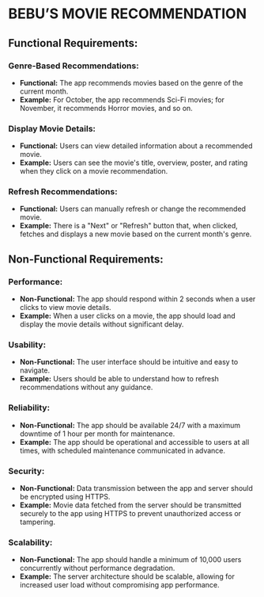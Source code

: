 # BEBU’S MOVIE RECOMMENDATION

## Functional Requirements:

### Genre-Based Recommendations:

- **Functional:** The app recommends movies based on the genre of the current month.
- **Example:** For October, the app recommends Sci-Fi movies; for November, it recommends Horror movies, and so on.

### Display Movie Details:

- **Functional:** Users can view detailed information about a recommended movie.
- **Example:** Users can see the movie's title, overview, poster, and rating when they click on a movie recommendation.

### Refresh Recommendations:

- **Functional:** Users can manually refresh or change the recommended movie.
- **Example:** There is a "Next" or "Refresh" button that, when clicked, fetches and displays a new movie based on the current month's genre.

## Non-Functional Requirements:

### Performance:

- **Non-Functional:** The app should respond within 2 seconds when a user clicks to view movie details.
- **Example:** When a user clicks on a movie, the app should load and display the movie details without significant delay.

### Usability:

- **Non-Functional:** The user interface should be intuitive and easy to navigate.
- **Example:** Users should be able to understand how to refresh recommendations without any guidance.

### Reliability:

- **Non-Functional:** The app should be available 24/7 with a maximum downtime of 1 hour per month for maintenance.
- **Example:** The app should be operational and accessible to users at all times, with scheduled maintenance communicated in advance.

### Security:

- **Non-Functional:** Data transmission between the app and server should be encrypted using HTTPS.
- **Example:** Movie data fetched from the server should be transmitted securely to the app using HTTPS to prevent unauthorized access or tampering.

### Scalability:

- **Non-Functional:** The app should handle a minimum of 10,000 users concurrently without performance degradation.
- **Example:** The server architecture should be scalable, allowing for increased user load without compromising app performance.
